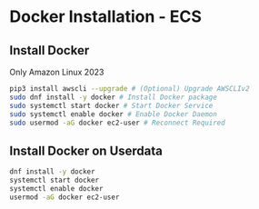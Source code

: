 # Docker Installation - ECS

## Install Docker
Only Amazon Linux 2023
```bash
pip3 install awscli --upgrade # (Optional) Upgrade AWSCLIv2 
sudo dnf install -y docker # Install Docker package
sudo systemctl start docker # Start Docker Service
sudo systemctl enable docker # Enable Docker Daemon
sudo usermod -aG docker ec2-user # Reconnect Required
```

## Install Docker on Userdata
```bash
dnf install -y docker
systemctl start docker
systemctl enable docker
usermod -aG docker ec2-user
```

